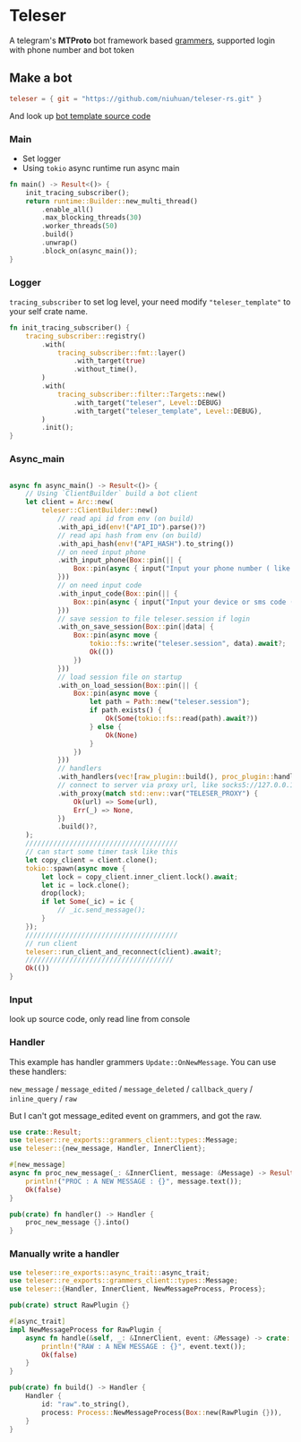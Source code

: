 Teleser
=======

A telegram's **MTProto** bot framework based [grammers](https://github.com/Lonami/grammers), supported login with phone number and bot token

## Make a bot

```toml
teleser = { git = "https://github.com/niuhuan/teleser-rs.git" }
```

And look up [bot template source code](https://github.com/niuhuan/teleser-rs/tree/master/teleser_template/src)

### Main

- Set logger
- Using `tokio` async runtime run async main

```rust
fn main() -> Result<()> {
    init_tracing_subscriber();
    return runtime::Builder::new_multi_thread()
        .enable_all()
        .max_blocking_threads(30)
        .worker_threads(50)
        .build()
        .unwrap()
        .block_on(async_main());
}
```

### Logger

`tracing_subscriber` to set log level, your need modify `"teleser_template"` to your self crate name.

```rust
fn init_tracing_subscriber() {
    tracing_subscriber::registry()
        .with(
            tracing_subscriber::fmt::layer()
                .with_target(true)
                .without_time(),
        )
        .with(
            tracing_subscriber::filter::Targets::new()
                .with_target("teleser", Level::DEBUG)
                .with_target("teleser_template", Level::DEBUG),
        )
        .init();
}
```

### Async_main

```rust

async fn async_main() -> Result<()> {
    // Using `ClientBuilder` build a bot client
    let client = Arc::new(
        teleser::ClientBuilder::new()
            // read api id from env (on build)
            .with_api_id(env!("API_ID").parse()?)
            // read api hash from env (on build)
            .with_api_hash(env!("API_HASH").to_string())
            // on need input phone
            .with_input_phone(Box::pin(|| {
                Box::pin(async { input("Input your phone number ( like +112345678 )") })
            }))
            // on need input code
            .with_input_code(Box::pin(|| {
                Box::pin(async { input("Input your device or sms code ( like 12345 )") })
            }))
            // save session to file teleser.session if login
            .with_on_save_session(Box::pin(|data| {
                Box::pin(async move {
                    tokio::fs::write("teleser.session", data).await?;
                    Ok(())
                })
            }))
            // load session file on startup
            .with_on_load_session(Box::pin(|| {
                Box::pin(async move {
                    let path = Path::new("teleser.session");
                    if path.exists() {
                        Ok(Some(tokio::fs::read(path).await?))
                    } else {
                        Ok(None)
                    }
                })
            }))
            // handlers
            .with_handlers(vec![raw_plugin::build(), proc_plugin::handler()])
            // connect to server via proxy url, like socks5://127.0.0.1:1080 (runtime)
            .with_proxy(match std::env::var("TELESER_PROXY") {
                Ok(url) => Some(url),
                Err(_) => None,
            })
            .build()?,
    );
    //////////////////////////////////////
    // can start some timer task like this
    let copy_client = client.clone();
    tokio::spawn(async move {
        let lock = copy_client.inner_client.lock().await;
        let ic = lock.clone();
        drop(lock);
        if let Some(_ic) = ic {
            // _ic.send_message();
        }
    });
    //////////////////////////////////////
    // run client
    teleser::run_client_and_reconnect(client).await?;
    /////////////////////////////////////
    Ok(())
}
```

### Input 

look up source code, only read line from console

### Handler

This example has handler grammers `Update::OnNewMessage`. You can use these handlers:

`new_message` / `message_edited` / `message_deleted` / `callback_query` / `inline_query` / `raw`

But I can't got message_edited event on grammers, and got the raw.

```rust
use crate::Result;
use teleser::re_exports::grammers_client::types::Message;
use teleser::{new_message, Handler, InnerClient};

#[new_message]
async fn proc_new_message(_: &InnerClient, message: &Message) -> Result<bool> {
    println!("PROC : A NEW MESSAGE : {}", message.text());
    Ok(false)
}

pub(crate) fn handler() -> Handler {
    proc_new_message {}.into()
}
```

### Manually write a handler

```rust
use teleser::re_exports::async_trait::async_trait;
use teleser::re_exports::grammers_client::types::Message;
use teleser::{Handler, InnerClient, NewMessageProcess, Process};

pub(crate) struct RawPlugin {}

#[async_trait]
impl NewMessageProcess for RawPlugin {
    async fn handle(&self, _: &InnerClient, event: &Message) -> crate::Result<bool> {
        println!("RAW : A NEW MESSAGE : {}", event.text());
        Ok(false)
    }
}

pub(crate) fn build() -> Handler {
    Handler {
        id: "raw".to_string(),
        process: Process::NewMessageProcess(Box::new(RawPlugin {})),
    }
}
```

